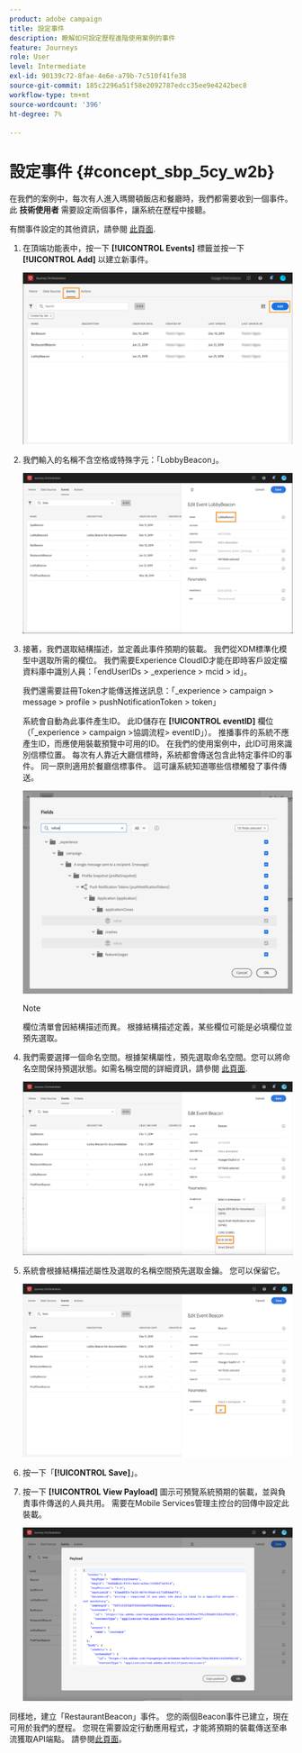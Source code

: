 ```yaml
---
product: adobe campaign
title: 設定事件
description: 瞭解如何設定歷程進階使用案例的事件
feature: Journeys
role: User
level: Intermediate
exl-id: 90139c72-8fae-4e6e-a79b-7c510f41fe38
source-git-commit: 185c2296a51f58e2092787edcc35ee9e4242bec8
workflow-type: tm+mt
source-wordcount: '396'
ht-degree: 7%

---
```


# 設定事件 {#concept_sbp_5cy_w2b}

在我們的案例中，每次有人進入瑪爾頓飯店和餐廳時，我們都需要收到一個事件。 此 **技術使用者** 需要設定兩個事件，讓系統在歷程中接聽。

有關事件設定的其他資訊，請參閱 [此頁面](../event/about-events.md).

1. 在頂端功能表中，按一下 **[!UICONTROL Events]** 標籤並按一下 **[!UICONTROL Add]** 以建立新事件。

   ![](../assets/journeyuc1_1.png)

1. 我們輸入的名稱不含空格或特殊字元：「LobbyBeacon」。

   ![](../assets/journeyuc2_1.png)

1. 接著，我們選取結構描述，並定義此事件預期的裝載。 我們從XDM標準化模型中選取所需的欄位。 我們需要Experience CloudID才能在即時客戶設定檔資料庫中識別人員：「endUserIDs > _experience > mcid > id」。

   我們還需要註冊Token才能傳送推送訊息：「_experience > campaign > message > profile > pushNotificationToken > token」

   系統會自動為此事件產生ID。 此ID儲存在 **[!UICONTROL eventID]** 欄位（「_experience > campaign >協調流程> eventID」）。 推播事件的系統不應產生ID，而應使用裝載預覽中可用的ID。 在我們的使用案例中，此ID可用來識別信標位置。 每次有人靠近大廳信標時，系統都會傳送包含此特定事件ID的事件。 同一原則適用於餐廳信標事件。 這可讓系統知道哪些信標觸發了事件傳送。

   ![](../assets/journeyuc2_2.png)

   >[!NOTE]
   >
   >欄位清單會因結構描述而異。 根據結構描述定義，某些欄位可能是必填欄位並預先選取。

1. 我們需要選擇一個命名空間。根據架構屬性，預先選取命名空間。您可以將命名空間保持預選狀態。如需名稱空間的詳細資訊，請參閱 [此頁面](../event/selecting-the-namespace.md).

   ![](../assets/journeyuc2_4.png)

1. 系統會根據結構描述屬性及選取的名稱空間預先選取金鑰。 您可以保留它。

   ![](../assets/journeyuc2_4bis.png)

1. 按一下「**[!UICONTROL Save]**」。

1. 按一下 **[!UICONTROL View Payload]** 圖示可預覽系統預期的裝載，並與負責事件傳送的人員共用。  需要在Mobile Services管理主控台的回傳中設定此裝載。

   ![](../assets/journeyuc2_5.png)

同樣地，建立「RestaurantBeacon」事件。 您的兩個Beacon事件已建立，現在可用於我們的歷程。 您現在需要設定行動應用程式，才能將預期的裝載傳送至串流獲取API端點。 請參閱[此頁面](../event/additional-steps-to-send-events-to-journey-orchestration.md)。
